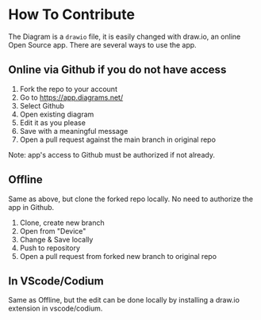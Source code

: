 # How To Contribute

The Diagram is a `drawio` file, it is easily changed with draw.io, an online Open Source app. There are several ways to use the app.

## Online via Github if you do not have access

1. Fork the repo to your account
2. Go to <https://app.diagrams.net/>
3. Select Github
4. Open existing diagram
5. Edit it as you please
6. Save with a meaningful message
7. Open a pull request against the main branch in original repo

Note: app's access to Github must be authorized if not already.

## Offline

Same as above, but clone the forked repo locally. No need to authorize the app in Github.

1. Clone, create new branch
2. Open from "Device"
3. Change & Save locally
4. Push to repository
5. Open a pull request from forked new branch to original repo

## In VScode/Codium

Same as Offline, but the edit can be done locally by installing a draw.io extension in vscode/codium. 

